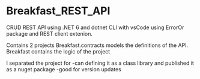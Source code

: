 # Breakfast_REST_API


CRUD REST API using .NET 6
and dotnet CLI with vsCode
using ErrorOr package and REST client extenion.

Contains 2 projects
Breakfast.contracts models the definitions of the API.
Breakfast contains the logic of the project

I separated the project for
-can defining it as a class library and published it as a nuget package
-good for version updates
